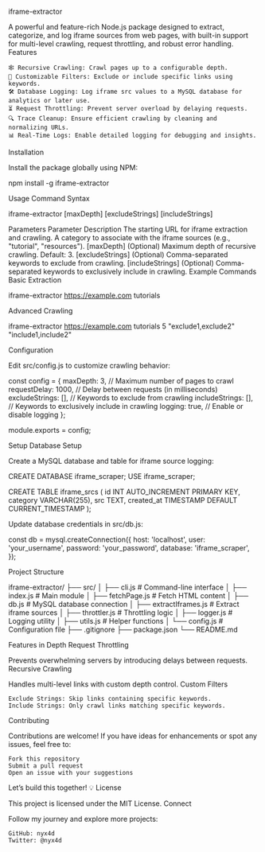 iframe-extractor

A powerful and feature-rich Node.js package designed to extract, categorize, and log iframe sources from web pages, with built-in support for multi-level crawling, request throttling, and robust error handling.
Features

    🕸️ Recursive Crawling: Crawl pages up to a configurable depth.
    🎯 Customizable Filters: Exclude or include specific links using keywords.
    🛠️ Database Logging: Log iframe src values to a MySQL database for analytics or later use.
    ⏳ Request Throttling: Prevent server overload by delaying requests.
    🔍 Trace Cleanup: Ensure efficient crawling by cleaning and normalizing URLs.
    📊 Real-Time Logs: Enable detailed logging for debugging and insights.

Installation

Install the package globally using NPM:

npm install -g iframe-extractor

Usage
Command Syntax

iframe-extractor <url> <category> [maxDepth] [excludeStrings] [includeStrings]

Parameters
Parameter	Description
<url>	The starting URL for iframe extraction and crawling.
<category>	A category to associate with the iframe sources (e.g., "tutorial", "resources").
[maxDepth]	(Optional) Maximum depth of recursive crawling. Default: 3.
[excludeStrings]	(Optional) Comma-separated keywords to exclude from crawling.
[includeStrings]	(Optional) Comma-separated keywords to exclusively include in crawling.
Example Commands
Basic Extraction

iframe-extractor https://example.com tutorials

Advanced Crawling

iframe-extractor https://example.com tutorials 5 "exclude1,exclude2" "include1,include2"

Configuration

Edit src/config.js to customize crawling behavior:

const config = {
    maxDepth: 3, // Maximum number of pages to crawl
    requestDelay: 1000, // Delay between requests (in milliseconds)
    excludeStrings: [], // Keywords to exclude from crawling
    includeStrings: [], // Keywords to exclusively include in crawling
    logging: true, // Enable or disable logging
};

module.exports = config;

Setup
Database Setup

Create a MySQL database and table for iframe source logging:

CREATE DATABASE iframe_scraper;
USE iframe_scraper;

CREATE TABLE iframe_srcs (
    id INT AUTO_INCREMENT PRIMARY KEY,
    category VARCHAR(255),
    src TEXT,
    created_at TIMESTAMP DEFAULT CURRENT_TIMESTAMP
);

Update database credentials in src/db.js:

const db = mysql.createConnection({
    host: 'localhost',
    user: 'your_username',
    password: 'your_password',
    database: 'iframe_scraper',
});

Project Structure

iframe-extractor/
├── src/
│   ├── cli.js              # Command-line interface
│   ├── index.js            # Main module
│   ├── fetchPage.js        # Fetch HTML content
│   ├── db.js               # MySQL database connection
│   ├── extractIframes.js   # Extract iframe sources
│   ├── throttler.js        # Throttling logic
│   ├── logger.js           # Logging utility
│   ├── utils.js            # Helper functions
│   └── config.js           # Configuration file
├── .gitignore
├── package.json
└── README.md

Features in Depth
Request Throttling

Prevents overwhelming servers by introducing delays between requests.
Recursive Crawling

Handles multi-level links with custom depth control.
Custom Filters

    Exclude Strings: Skip links containing specific keywords.
    Include Strings: Only crawl links matching specific keywords.

Contributing

Contributions are welcome! If you have ideas for enhancements or spot any issues, feel free to:

    Fork this repository
    Submit a pull request
    Open an issue with your suggestions

Let’s build this together! 💡
License

This project is licensed under the MIT License.
Connect

Follow my journey and explore more projects:

    GitHub: nyx4d
    Twitter: @nyx4d
